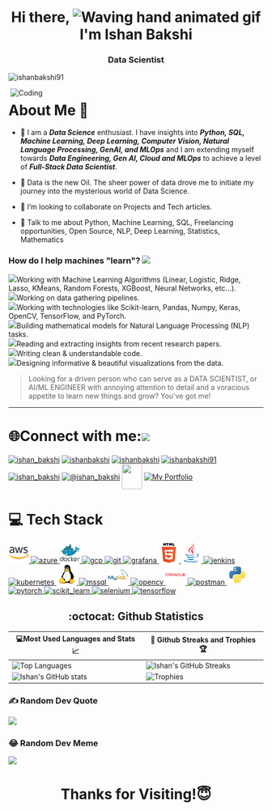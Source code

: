 <h1 align="center">Hi there, <img src="https://raw.githubusercontent.com/nixin72/nixin72/master/wave.gif" 
alt="Waving hand animated gif"
height="55"
width="55" /> I'm Ishan Bakshi</h1>
<h3 align="center">Data Scientist</h3>

<!--- <div id="header" align="center">
<img src="https://camo.githubusercontent.com/62da68eb62b1e5f175f7d1f0191dd89a653d7908feb22d37d4a0ab07365d6791/68747470733a2f2f6d656469612e67697068792e636f6d2f6d656469612f4d3967624264396e6244724f5475314d71782f67697068792e676966" alt="Computer man" width="100"/> 
</div>  --->

<!---[![Typing SVG](https://readme-typing-svg.herokuapp.com?font=Robot-Bold&size=30&color=330033&center=true&vCenter=true&width=900&height=110&lines=AI+Enthusiast;Data+Science+Enthusiast;Programmer;Machine+Learning+Enthusiast;Deep+Learning+Enthusiast;)](https://git.io/typing-svg) --->
 


<p align="left"> <img src="https://komarev.com/ghpvc/?username=ishanbakshi91&label=Profile%20views&color=0e75b6&style=flat" alt="ishanbakshi91" /> </p>

<img  align="right" alt="Coding" width="500" src="https://cdn.dribbble.com/users/1059583/screenshots/4171367/media/5c8264a20b247115b68e6c2f4c97d5e6.gif" alt="gif">


<!--- <img  align="right" alt="Coding" width="400" src="https://camo.githubusercontent.com/7de37139d0b4c1ce40865e799b446c0e963a3dd8fb68d239707237c40604fa3d/68747470733a2f2f63646e2e6472696262626c652e636f6d2f75736572732f3733303730332f73637265656e73686f74732f363538313234332f6176656e746f2e676966" alt="gif"> --->

# About Me 🚀

- 🔭 I am a ***Data Science*** enthusiast. I have insights into ***Python, SQL, Machine Learning, Deep Learning, Computer Vision, Natural Language Processing, GenAI, and MLOps*** and I am extending myself towards ***Data Engineering, Gen AI, Cloud and MLOps*** to achieve a level of ***Full-Stack Data Scientist***.

- 🌱 Data is the new Oil. The sheer power of data drove me to initiate my journey into the mysterious world of Data Science.

<!--- - Like many others, my initial interest lay in building real-world applications, I was fascinated by building logic for simple programming problems. I realized my passion upon switching to Data analytics. Data Science has been my primary point of interest for a year now, and my zest lies in Machine Learning. I am currently working as an associate data scientist.

My programming, statistics & finance coursework has given me the analytical skills I apply to diverse business scenarios. My zeal to learn, coupled with my ability to collaborate and accomplish goals makes me well-suited for a career in the field of Data Science and business analytics. I'm looking forward to being interviewed to share more about my experience and the skills I could bring to any company. --->



- 👯 I’m looking to collaborate on Projects and Tech articles.
   <!--- related to Machine learning or Deep Learning. --->

- 💬 Talk to me about Python, Machine Learning, SQL, Freelancing opportunities, Open Source, NLP, Deep Learning, Statistics, Mathematics

<!--- - 👨‍💻 All of my projects are available in my [**Portfolio**](https://ishanbakshi91.github.io/Portfolio/)  

- 📫 How to reach me **ishanbakshi91@gmail.com**   ---> 

### How do I help machines "learn"? <img target="_blank" src="https://i.imgur.com/tTJgCkz.png" height = "30.5"/>

<img target="_blank" src="https://i.imgur.com/UqXfMdN.png" width = "17"/>Working with Machine Learning Algorithms (Linear, Logistic, Ridge, Lasso, KMeans, Random Forests, XGBoost, Neural Networks, etc...).<br>
<img target="_blank" src="https://i.imgur.com/UqXfMdN.png" width = "17"/>Working on data gathering pipelines.<br>
<img target="_blank" src="https://i.imgur.com/UqXfMdN.png" width = "17"/>Working with technologies like Scikit-learn, Pandas, Numpy, Keras, OpenCV, TensorFlow, and PyTorch.<br>
<img target="_blank" src="https://i.imgur.com/UqXfMdN.png" width = "17"/>Building mathematical models for Natural Language Processing (NLP) tasks.<br>
<img target="_blank" src="https://i.imgur.com/UqXfMdN.png" width = "17"/>Reading and extracting insights from recent research papers.<br>
<img target="_blank" src="https://i.imgur.com/UqXfMdN.png" width = "17"/>Writing clean & understandable code.<br>
<img target="_blank" src="https://i.imgur.com/UqXfMdN.png" width = "17"/>Designing informative & beautiful visualizations from the data.<br>

>Looking for a driven person who can serve as a DATA SCIENTIST, or AI/ML ENGINEER with annoying attention to detail and a voracious appetite to learn new things and grow? You've got me!


 <!--- <img align="right" alt="Coding" width="400" src="https://w0.peakpx.com/wallpaper/106/535/HD-wallpaper-pc-gamer.jpg"> --->

---
                                     
# 🌐Connect with me:<img target="_blank" src="https://i.imgur.com/y6gRBGy.png" height = "30.7"/>
<p align="left">
<a href="https://twitter.com/ishan_bakshi" target="blank"><img align="center" src="https://github.com/ishanbakshi91/ishanbakshi91/assets/83632532/af0bb472-ff69-414c-b66c-1f67c47bb7a4" alt="ishan_bakshi" height="50" width="50" /></a>
<!--- <a href="https://www.linkedin.com/in/ishanbakshi/"><img align="center" width="35px" height="35px" src="https://camo.githubusercontent.com/c8a9c5b414cd812ad6a97a46c29af67239ddaeae08c41724ff7d945fb4c047e5/68747470733a2f2f6564656e742e6769746875622e696f2f537570657254696e7949636f6e732f696d616765732f7376672f6c696e6b6564696e2e737667"  /></a> --->
<a href="https://linkedin.com/in/ishanbakshi" target="blank"><img align="center" src="https://github.com/ishanbakshi91/ishanbakshi91/assets/83632532/76bc03be-d803-4e11-b794-bbd0f7ac5d82" alt="ishanbakshi" height="50" width="50" /></a>
<a href="https://kaggle.com/ishanbakshi" target="blank"><img align="center" src="https://raw.githubusercontent.com/rahuldkjain/github-profile-readme-generator/master/src/images/icons/Social/kaggle.svg" alt="ishanbakshi" height="35" width="40" /></a>
<a href="https://fb.com/ishanbakshi91" target="blank"><img align="center" src="https://raw.githubusercontent.com/rahuldkjain/github-profile-readme-generator/master/src/images/icons/Social/facebook.svg" alt="ishanbakshi91" height="40" width="40" /></a>
<a href="https://instagram.com/ishan_bakshi" target="blank"><img align="center" src="https://github.com/ishanbakshi91/ishanbakshi91/assets/83632532/dd8c7e07-1e6e-4981-891c-3160501887b6" alt="ishan_bakshi" height="50" width="50" /></a>
<a href="https://medium.com/@ishan_bakshi" target="blank"><img align="center" src="https://img.icons8.com/?size=100&id=110611&format=png&color=000000" alt="@ishan_bakshi" height="50" width="50" /></a>
<a href="mailto:ishanbakshi91@gmail.com"><img align="center"width="40px" src="https://github.com/ishanbakshi91/ishanbakshi91/assets/83632532/f95b7827-81e4-4f11-8e2f-63ee2487a9fe"  height="50" width="50" /></a>
<a href="https://linktr.ee/ds_ishan"  target="blank"><img align="center" src="https://github.com/user-attachments/assets/6101dfca-50f2-42f1-bca3-129e3dda5aa9" alt="My Portfolio" height="40" width="40" /></a>



</p>

# 💻 Tech Stack
<p align="left"> <a href="https://aws.amazon.com" target="_blank"> <img src="https://raw.githubusercontent.com/devicons/devicon/master/icons/amazonwebservices/amazonwebservices-original-wordmark.svg" alt="aws" width="40" height="40"/> </a> <a href="https://azure.microsoft.com/en-in/" target="_blank"> <img src="https://www.vectorlogo.zone/logos/microsoft_azure/microsoft_azure-icon.svg" alt="azure" width="40" height="40"/> </a> <a href="https://www.docker.com/" target="_blank"> <img src="https://raw.githubusercontent.com/devicons/devicon/master/icons/docker/docker-original-wordmark.svg" alt="docker" width="40" height="40"/> </a> <a href="https://cloud.google.com" target="_blank"> <img src="https://www.vectorlogo.zone/logos/google_cloud/google_cloud-icon.svg" alt="gcp" width="40" height="40"/> </a> <a href="https://git-scm.com/" target="_blank"> <img src="https://www.vectorlogo.zone/logos/git-scm/git-scm-icon.svg" alt="git" width="40" height="40"/> </a> <a href="https://grafana.com" target="_blank"> <img src="https://www.vectorlogo.zone/logos/grafana/grafana-icon.svg" alt="grafana" width="40" height="40"/> </a> <a href="https://www.w3.org/html/" target="_blank"> <img src="https://raw.githubusercontent.com/devicons/devicon/master/icons/html5/html5-original-wordmark.svg" alt="html5" width="40" height="40"/> </a> <a href="https://www.java.com" target="_blank"> <img src="https://raw.githubusercontent.com/devicons/devicon/master/icons/java/java-original.svg" alt="java" width="40" height="40"/> </a> <a href="https://www.jenkins.io" target="_blank"> <img src="https://www.vectorlogo.zone/logos/jenkins/jenkins-icon.svg" alt="jenkins" width="40" height="40"/> </a> <a href="https://kubernetes.io" target="_blank"> <img src="https://www.vectorlogo.zone/logos/kubernetes/kubernetes-icon.svg" alt="kubernetes" width="40" height="40"/> </a> <a href="https://www.linux.org/" target="_blank"> <img src="https://raw.githubusercontent.com/devicons/devicon/master/icons/linux/linux-original.svg" alt="linux" width="40" height="40"/> </a> <a href="https://www.microsoft.com/en-us/sql-server" target="_blank"> <img src="https://www.svgrepo.com/show/303229/microsoft-sql-server-logo.svg" alt="mssql" width="40" height="40"/> </a> <a href="https://www.mysql.com/" target="_blank"> <img src="https://raw.githubusercontent.com/devicons/devicon/master/icons/mysql/mysql-original-wordmark.svg" alt="mysql" width="40" height="40"/> </a> <a href="https://opencv.org/" target="_blank"> <img src="https://www.vectorlogo.zone/logos/opencv/opencv-icon.svg" alt="opencv" width="40" height="40"/> </a> <a href="https://www.oracle.com/" target="_blank"> <img src="https://raw.githubusercontent.com/devicons/devicon/master/icons/oracle/oracle-original.svg" alt="oracle" width="40" height="40"/> </a> <a href="https://postman.com" target="_blank"> <img src="https://www.vectorlogo.zone/logos/getpostman/getpostman-icon.svg" alt="postman" width="40" height="40"/> </a> <a href="https://www.python.org" target="_blank"> <img src="https://raw.githubusercontent.com/devicons/devicon/master/icons/python/python-original.svg" alt="python" width="40" height="40"/> </a> <a href="https://pytorch.org/" target="_blank"> <img src="https://www.vectorlogo.zone/logos/pytorch/pytorch-icon.svg" alt="pytorch" width="40" height="40"/> </a> <a href="https://scikit-learn.org/" target="_blank"> <img src="https://upload.wikimedia.org/wikipedia/commons/0/05/Scikit_learn_logo_small.svg" alt="scikit_learn" width="40" height="40"/> </a> <a href="https://www.selenium.dev" target="_blank"> <img src="https://raw.githubusercontent.com/detain/svg-logos/780f25886640cef088af994181646db2f6b1a3f8/svg/selenium-logo.svg" alt="selenium" width="40" height="40"/> </a> <a href="https://www.tensorflow.org" target="_blank"> <img src="https://www.vectorlogo.zone/logos/tensorflow/tensorflow-icon.svg" alt="tensorflow" width="40" height="40"/> </a> </p>

<!---
## Databases ![MySQL](https://img.shields.io/badge/mysql-%2300f.svg?style=for-the-badge&logo=mysql&logoColor=white) ![SQLite](https://img.shields.io/badge/sqlite-%2307405e.svg?style=for-the-badge&logo=sqlite&logoColor=white) ![Postgres](https://img.shields.io/badge/postgres-%23316192.svg?style=for-the-badge&logo=postgresql&logoColor=white)
## Languages ![Python](https://img.shields.io/badge/python-3670A0?style=for-the-badge&logo=python&logoColor=ffdd54) ![Java](https://img.shields.io/badge/Java)

## IDEs/Editors ![Jupyter Notebook](https://img.shields.io/badge/jupyter-%23FA0F00.svg?style=for-the-badge&logo=jupyter&logoColor=white) ![Notepad++](https://img.shields.io/badge/Notepad++-90E59A.svg?style=for-the-badge&logo=notepad%2b%2b&logoColor=black) ![PyCharm](https://img.shields.io/badge/pycharm-143?style=for-the-badge&logo=pycharm&logoColor=black&color=black&labelColor=green) ![Visual Studio Code](https://img.shields.io/badge/Visual%20Studio%20Code-0078d7.svg?style=for-the-badge&logo=visual-studio-code&logoColor=white)
## ML/DL ![NumPy](https://img.shields.io/badge/numpy-%23013243.svg?style=for-the-badge&logo=numpy&logoColor=white) ![Pandas](https://img.shields.io/badge/pandas-%23150458.svg?style=for-the-badge&logo=pandas&logoColor=white) ![Matplotlib](https://img.shields.io/badge/Matplotlib-%23ffffff.svg?style=for-the-badge&logo=Matplotlib&logoColor=black) ![Plotly](https://img.shields.io/badge/Plotly-%233F4F75.svg?style=for-the-badge&logo=plotly&logoColor=white)
## Visualization tools ![Power Bi](https://img.shields.io/badge/power_bi-F2C811?style=for-the-badge&logo=powerbi&logoColor=black)
## Office ![Microsoft PowerPoint](https://img.shields.io/badge/Microsoft_PowerPoint-B7472A?style=for-the-badge&logo=microsoft-powerpoint&logoColor=white) ![Microsoft Excel](https://img.shields.io/badge/Microsoft_Excel-217346?style=for-the-badge&logo=microsoft-excel&logoColor=white) ![Microsoft SharePoint ](https://img.shields.io/badge/Microsoft_SharePoint-0078D4?style=for-the-badge&logo=microsoft-sharepoint&logoColor=white) ![Microsoft Word](https://img.shields.io/badge/Microsoft_Word-2B579A?style=for-the-badge&logo=microsoft-word&logoColor=white)
## Others ![Confluence](https://img.shields.io/badge/confluence-%23172BF4.svg?style=for-the-badge&logo=confluence&logoColor=white) ![Jira](https://img.shields.io/badge/jira-%230A0FFF.svg?style=for-the-badge&logo=jira&logoColor=white) ![Docker](https://img.shields.io/badge/docker-%230db7ed.svg?style=for-the-badge&logo=docker&logoColor=white)
--->


<!--- ## 🔥 Languages:

<p align="left"> 
  <a href="https://www.python.org" target="_blank"> <img src="https://img.icons8.com/color/48/000000/python.png"/> </a>
  <a href="https://www.java.com" target="_blank"> <img src="https://raw.githubusercontent.com/devicons/devicon/master/icons/java/java-original.svg" alt="java" width="44" height="44"/> 
  <a style="padding-right:8px;" href="https://www.mysql.com/" target="_blank"> <img src="https://img.icons8.com/fluent/50/000000/mysql-logo.png"/> </a>
  <a href="https://www.w3.org/html/" target="_blank"> <img src="https://raw.githubusercontent.com/devicons/devicon/master/icons/html5/html5-original-wordmark.svg" alt="html5" width="40" height="40"/> </a> &nbsp;
  <a href="https://www.mongodb.com/" target="_blank"> <img src="https://img.icons8.com/color/74402/mongodb.png" alt="express" width="44" height="44"/> </a>
</p>


## ⭐ Libraries and Frameworks:

<p align="left"> 
	<a href="https://pandas.pydata.org/" target="_blank"><img src="https://github.com/devicons/devicon/blob/master/icons/pandas/pandas-original-wordmark.svg" title="Pandas" alt="Pandas" width="40" height="40"/></a>
     <a href="https://www.tensorflow.org" target="_blank"> <img src="https://www.vectorlogo.zone/logos/tensorflow/tensorflow-icon.svg" alt="tensorflow" width="40" height="40"/> </a>
	<a href="https://numpy.org/" target="_blank"><img src="https://github.com/devicons/devicon/blob/master/icons/numpy/numpy-original-wordmark.svg" title="Numpy" alt="Numpy" width="50" height="50"/></a>
  <a href="https://scikit-learn.org/stable/" target="_blank"><img src="https://github.com/scikit-learn/scikit-learn/blob/main/doc/logos/1280px-scikit-learn-logo.png" title="Sklearn" alt="Sklearn" width="50" height="50"/></a>
   <a href="https://seaborn.pydata.org/" target="_blank"> <img src="https://pbs.twimg.com/media/EhGuwXWXgAEERcn.png" alt="express" width="44" height="44"/> </a> 
    <a href="https://matplotlib.org/" target="_blank"> <img src="https://static.javatpoint.com/tutorial/matplotlib/images/matplotlib-tutorial.png" alt="express" width="44" height="44"/> </a> 
     <a href="https://www.tensorflow.org" target="_blank"> <img src="https://www.vectorlogo.zone/logos/tensorflow/tensorflow-icon.svg" alt="tensorflow" width="40" height="40"/> </a>
	<a href="https://numpy.org/" target="_blank"> <img src="https://encrypted-tbn0.gstatic.com/images?q=tbn:ANd9GcS2JRr92k_oDy42tMe3RPwfU0r_5Rk_S2jwlU2WphT94jFMCRCbjASEZ7j1wbD2CPOzx6w&usqp=CAU" alt="express" width="44" height="44" / > </a>
    <a href="https://matplotlib.org/" target="_blank"> <img src="https://static.javatpoint.com/tutorial/matplotlib/images/matplotlib-tutorial.png" alt="express" width="44" height="44"/> </a> 
    <a href="https://www.anaconda.com/" target="_blank"> <img src="https://encrypted-tbn0.gstatic.com/images?q=tbn:ANd9GcToZuGFq2Tj9gvDP6Dm7w5TeYGrmCy0KOtwc8tvDsy606EmhjdsUZV_qx-RbQGhA-KDW3Y&usqp=CAU" alt="pytorch" width="48" height="48" /> </a> 
    <a href="https://seaborn.pydata.org/" target="_blank"> <img src="https://pbs.twimg.com/media/EhGuwXWXgAEERcn.png" alt="express" width="44" height="44"/> </a> 
    <a href="https://scikit-learn.org/" target="_blank"> <img src="https://upload.wikimedia.org/wikipedia/commons/0/05/Scikit_learn_logo_small.svg" alt="scikit_learn" width="40" height="40"/> </a>
    <a href="https://pytorch.org/" target="_blank"> <img src="https://www.vectorlogo.zone/logos/pytorch/pytorch-icon.svg" alt="pytorch" width="40" height="40"/> </a> 
     <a href="https://pandas.pydata.org/" target="_blank"> <img src="https://pandas.pydata.org/static/img/pandas_mark.svg" alt="express" width="44" height="44"/> </a>
  <a href="https://www.scipy.org/"> <img src="https://miro.medium.com/max/400/1*ejeltApvDzDBB9izIwnyiQ.png" width="40" height="40"/> </a>
     <a href="https://spacy.io/" target="_blank"> <img src="https://pbs.twimg.com/profile_images/699256981287100416/7-7zis8f_400x400.png" alt="pytorch" width="40" height="40"/> </a> 
    <a href="https://keras.io/" target="_blank"> <img src="https://upload.wikimedia.org/wikipedia/commons/thumb/a/ae/Keras_logo.svg/1200px-Keras_logo.svg.png" alt="pytorch" width="40" height="40"/> </a>   
    <a href="https://opencv.org/" target="_blank"> <img src="https://www.kindpng.com/picc/m/376-3766513_opencv-icon-hd-png-download.png" alt="pytorch" width="44" height="40"/> </a> 
</p>

## 💥 Tools, IDEs and Software:

<p align="left"> 
    <a href="https://www.spyder-ide.org/" target="_blank"> <img src="https://encrypted-tbn0.gstatic.com/images?q=tbn:ANd9GcRG4nmLnUDqDJMNYnvoIw2LrMP67vPbDNngRztSxwDftPQ7Hjk6gtHYIOwjQuCU0CILeT8&usqp=CAU" alt="express" width="43" height="39" /> </a> 
    <a href="https://code.visualstudio.com/"> <img src="https://img.icons8.com/fluency/344/visual-studio.png" alt="express" width="46" height="47"/ > </a>
    <a href="https://jupyter.org/" target="_blank"> <img src="https://encrypted-tbn0.gstatic.com/images?q=tbn:ANd9GcRTQfO8XdRaElU-oiMX4jJFWjNO56ihBj8vLWl-8tZR0xFr4LL4nfzfXWLVCFeOjsGAZF4&usqp=CAU" alt="express" width="44" height="44"/> </a> 
  <a href="https://colab.research.google.com/notebooks/intro.ipynb?utm_source=scs-index#recent=true" target="_blank"> <img src="https://miro.medium.com/max/1042/1*L2u_koKpa1lcjvB8DEDHsg.jpeg" alt="express" width="44" height="44"/> </a> 
  <a href="https://www.jetbrains.com/pycharm/"> <img src="https://miro.medium.com/max/1200/1*6Dhu1H4t028lOGbaZuyRCw.png" alt="express" width="43" height="40" /> </a>
  <a href="https://powerbi.microsoft.com/en-us/" target="_blank"> <img src="https://d11wkw82a69pyn.cloudfront.net/wm-reply/siteassets/images/power%20bi.png" alt="express" width="43" height="40" /> </a>  
  <a href="https://uneecops.com/lpage/tableau-software-landing-page/?lead=Marketing%20Team&data=Pay%20per%20Click%20Ads&leadtype=BI&service=Tableau&utm_term=tablu&utm_campaign=Tableau+BI&utm_source=adwords&utm_medium=ppc&hsa_acc=8552612374&hsa_cam=1615962432&hsa_grp=61145525276&hsa_ad=518466757380&hsa_src=g&hsa_tgt=kwd-301142873929&hsa_kw=tablu&hsa_mt=e&hsa_net=adwords&hsa_ver=3&gclid=Cj0KCQjw_8mHBhClARIsABfFgpjsZ7xm6kFh91pMncn7q1OAIqVApO9Uae5JTl9YNamEy5dnCO3C9TQaAmS_EALw_wcB" target="_blank"> <img src="https://logowik.com/content/uploads/images/tableau-software.jpg" alt="express" width="43" height="37" /> </a> 
  </a>
  </p>
  
## 📊 Databases:
<a href="https://www.oracle.com/" target="_blank"> <img src="https://raw.githubusercontent.com/devicons/devicon/master/icons/oracle/oracle-original.svg" alt="oracle" width="40" height="40"/>
	
<div>
  <a href="https://www.python.org/" target="_blank"><img src="https://github.com/devicons/devicon/blob/master/icons/python/python-original.svg" title="Python" alt="Python" width="40" height="40"/></a>&nbsp;
  <a href="https://pandas.pydata.org/" target="_blank"><img src="https://github.com/devicons/devicon/blob/master/icons/pandas/pandas-original-wordmark.svg" title="Pandas" alt="Pandas" width="40" height="40"/></a>&nbsp;
  <a href="https://numpy.org/" target="_blank"><img src="https://github.com/devicons/devicon/blob/master/icons/numpy/numpy-original-wordmark.svg" title="Numpy" alt="Numpy" width="40" height="40"/></a>&nbsp;
  <a href="https://scikit-learn.org/stable/" target="_blank"><img src="https://github.com/scikit-learn/scikit-learn/blob/main/doc/logos/1280px-scikit-learn-logo.png" title="Sklearn" alt="Sklearn" width="40" height="40"/></a>&nbsp;
  <a href="https://flask.palletsprojects.com/en/2.2.x/" target="_blank"><img src="https://flask.palletsprojects.com/en/1.1.x/_static/flask-icon.png" title="Flask" alt="Flask" width="40" height="40"/></a>&nbsp;
  <a href="https://www.heroku.com/home" target="_blank"><img src="https://github.com/devicons/devicon/blob/master/icons/heroku/heroku-original.svg" title="Heroku" alt="Heroku" width="40" height="40"/></a>&nbsp;
  <a href="https://www.mysql.com/" target="_blank"><img src="https://github.com/devicons/devicon/blob/master/icons/mysql/mysql-original-wordmark.svg" title="MySQL"  alt="MySQL" width="40" height="40"/></a>&nbsp;
  <a href="https://www.mongodb.com/" target="_blank"><img src="https://github.com/devicons/devicon/blob/master/icons/mongodb/mongodb-original-wordmark.svg" title="MongoDB" alt="MongoDB" width="40" height="40"/></a>&nbsp;
  <a href="https://github.com/" target="_blank"><img src="https://github.com/devicons/devicon/blob/master/icons/github/github-original-wordmark.svg" title="GitHub" alt="GitHub" width="40" height="40"/></a>&nbsp;
  <a href="https://git-scm.com/" target="_blank"><img src="https://github.com/devicons/devicon/blob/master/icons/git/git-original-wordmark.svg" title="Git" alt="Git" width="40" height="40"/></a>
</div>

  <br>
  <br>
  <br>   --->
  


<!--- ## 📟 GitHub Statistics
<p align="center">
	<img width="48%" src="https://github-readme-stats.vercel.app/api?username=ishanbakshi91&show_icons=true&theme=vue" />
	<img width="48%" src="https://github-readme-streak-stats.herokuapp.com/?user=ishanbakshi91&theme=vue" />
	<img height="180em" src="https://github-readme-stats-eight-theta.vercel.app/api/top-langs/?username=ishanbakshi91&layout=compact&exclude_lang=java+r&theme=vue" />


</p> --->

<!---## :wrench: Job Responsiblities

| Skill | Technologies worked on | 
|:--|:------------|
| Programming | Python,Scala, C , C++ , Java |
| DataBase | Oracle, MySQL |
| Tools/ IDE | PyCharm, VSCode, Jupyter Notebook |
| Machine Learning | EDA, ML-Algorithms, Execution with Python |
| Deep Learning | Neural Networks, Computer Vision, Transfer learning, Execution with Python |
| Natural Language Processing | Neural Network, Transfer learning, Execution with Python |
| Big Data | Hadoop , Spark |
| Cloud | Basic AWS |
| Operating System | macOS, Windows, Linux |
| Hardware | Tesla T4 from google colab |
| Version control | GIT |

## :notebook_with_decorative_cover: Skill Elaboration

| Skill | Technologies used to work or Known | 
|:--|:------------|
| Python | Numpy, Pandas, Spark, Matplotlib, Seaborn, Plotly, Scikit-Learn, pickle, Keras, Open-cv, Tensorflow, Pytorch |
| Machine Learning | Linear Regression, Logistic Regression, Decision Tree, Support vector machine, Naive Bayes, Ensemble technique, Hyperparameter tunning  |
| Deep Learning | Artificial Neural Network, Convolutional Neural Network, Recurrent Neural Network, LeNET, AlexNet, VGG, Resnet, InceptionNet |
| Computer Vision | RCNN family , Yolo family , SSD, Object segmentation(Mask-RCNN) , Object Tracking  |
| Natural Language Processing | Encoder-Decoder, Self Attention, Transformer, Transfer Learning models |--->

<p>
<h2 align="center">:octocat: Github Statistics </h2>

|💻Most Used Languages and Stats 📈|🎯 Github Streaks and Trophies 🏆|
|-----------------------------------|----------------------------------|
|![Top Languages](https://github-readme-stats.vercel.app/api/top-langs/?username=ishanbakshi91&show_icons=true&theme=midnight-purple&layout=compact&hide_title=false)|![Ishan's GitHub Streaks](https://github-readme-streak-stats.herokuapp.com/?user=ishanbakshi91&theme=midnight-purple&hide_border=false)
|![Ishan's GitHub stats](https://github-readme-stats.vercel.app/api?username=ishanbakshi91&show_icons=true&theme=midnight-purple&hide_title=false)|![Trophies](https://github-profile-trophy.vercel.app/?username=ishanbakshi91&theme=juicyfresh&margin-w=0&no-frame=false&no-bg=false)
</p>


<!---

<p>
<h2 align="center">:octocat: Github Statistics </h2>

|💻Most Used Languages and Stats 📈|🎯 Github Streaks and Trophies 🏆|
|-----------------------------------|----------------------------------|
|![Top Languages](https://github-readme-stats.vercel.app/api/top-langs/?username=ishanbakshi91&show_icons=true&theme=midnight-purple&layout=compact&hide_title=false)|![Ishan's GitHub Streaks](https://github-readme-streak-stats.herokuapp.com/?user=ishanbakshi91&theme=midnight-purple&hide_border=false)
|![Ishan's GitHub stats](https://github-readme-stats.vercel.app/api?username=ishanbakshi91&show_icons=true&theme=midnight-purple&hide_title=false)|![Trophies](https://github-profile-trophy.vercel.app/?username=ishanbakshi91&theme=juicyfresh&margin-w=0&no-frame=false)
</p>
--->















<!---📈 my github stats--->

<!---<img src="https://github-readme-stats.vercel.app/api?username=ishanbakshi91&show_icons=true&theme=midnight-purple" alt="ishanbakshi91" />--->
	
<!---![Ishan's GitHub stats](https://github-readme-stats.vercel.app/api?username=ishanbakshi91&show_icons=true&theme=midnight-purple&hide_title=false)--->

<!---[![Top Langs](https://github-readme-stats.vercel.app/api/top-langs/?username=ishanbakshi91)](https://github.com/anuraghazra/github-readme-stats)--->

<!---
| . | . | . |
|-----|------|------|
|![](https://github-profile-summary-cards.vercel.app/api/cards/stats?username=ishanbakshi91&theme=dracula)|![](https://github-profile-summary-cards.vercel.app/api/cards/repos-per-language?username=ishanbakshi91&theme=dracula)|![](https://github-profile-summary-cards.vercel.app/api/cards/most-commit-language?username=ishanbakshi91&theme=dracula)|

[stats]: https://github-readme-stats.vercel.app/api?username=ishanbakshi91&show_icons=true&count_private=false&theme=radical&hide=issues,commits&hide_rank=true&custom_title=Ishan's%20Stats
[hexapod]: https://hexapod.netlify.app/ --->


### ✍️ Random Dev Quote
![](https://quotes-github-readme.vercel.app/api?type=horizontal&theme=radical)



 ### 😂 Random Dev Meme
<img src='https://randommeme-five.vercel.app/' style="height: 400px;"/>

<!---
<img src="https://codermemes.vercel.app" style="height: 400px;"/>  


<img src="https://codermemes.vercel.app/" style="height: 400px;"/>   --->

<br>
<h1 align="center">Thanks for Visiting!😇</h1>



  
<!--- ## <img src = "https://github.com/7oSkaaa/7oSkaaa/blob/main/Images/Statistics.gif?raw=true" width = 30px> GitHub Stats:  --->

